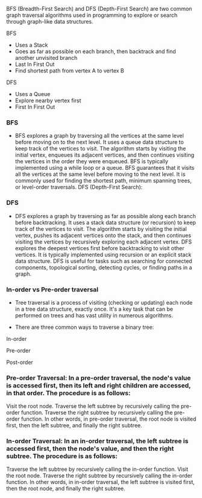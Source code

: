 BFS (Breadth-First Search) and DFS (Depth-First Search) are two common graph traversal algorithms used in programming to explore or search through graph-like data structures.

BFS 
- Uses a Stack
- Goes as far as possible on each branch, then backtrack and find another unvisited branch
- Last In First Out
- Find shortest path from vertex A to vertex B

DFS 
- Uses a Queue
- Explore nearby vertex first
- First In First Out


### BFS 
* BFS explores a graph by traversing all the vertices at the same level before moving on to the next level.
It uses a queue data structure to keep track of the vertices to visit.
The algorithm starts by visiting the initial vertex, enqueues its adjacent vertices, and then continues visiting the vertices in the order they were enqueued.
BFS is typically implemented using a while loop or a queue.
BFS guarantees that it visits all the vertices at the same level before moving to the next level.
It is commonly used for finding the shortest path, minimum spanning trees, or level-order traversals.
DFS (Depth-First Search):

### DFS

* DFS explores a graph by traversing as far as possible along each branch before backtracking.
It uses a stack data structure (or recursion) to keep track of the vertices to visit.
The algorithm starts by visiting the initial vertex, pushes its adjacent vertices onto the stack, and then continues visiting the vertices by recursively exploring each adjacent vertex.
DFS explores the deepest vertices first before backtracking to visit other vertices.
It is typically implemented using recursion or an explicit stack data structure.
DFS is useful for tasks such as searching for connected components, topological sorting, detecting cycles, or finding paths in a graph.


### In-order vs Pre-order traversal

* Tree traversal is a process of visiting (checking or updating) each node in a tree data structure, exactly once. It's a key task that can be performed on trees and has vast utility in numerous algorithms.

* There are three common ways to traverse a binary tree:

In-order

Pre-order

Post-order

### Pre-order Traversal: In a pre-order traversal, the node's value is accessed first, then its left and right children are accessed, in that order. The procedure is as follows:

Visit the root node.
Traverse the left subtree by recursively calling the pre-order function.
Traverse the right subtree by recursively calling the pre-order function.
In other words, in pre-order traversal, the root node is visited first, then the left subtree, and finally the right subtree.

### In-order Traversal: In an in-order traversal, the left subtree is accessed first, then the node's value, and then the right subtree. The procedure is as follows:

Traverse the left subtree by recursively calling the in-order function.
Visit the root node.
Traverse the right subtree by recursively calling the in-order function.
In other words, in in-order traversal, the left subtree is visited first, then the root node, and finally the right subtree.